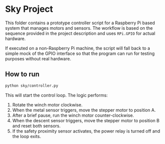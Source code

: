# Sky Project

This folder contains a prototype controller script for a Raspberry Pi based
system that manages motors and sensors. The workflow is based on the sequence
provided in the project description and uses `RPi.GPIO` for actual hardware.

If executed on a non-Raspberry Pi machine, the script will fall back to a
simple mock of the GPIO interface so that the program can run for testing
purposes without real hardware.

## How to run
```bash
python sky/controller.py
```
This will start the control loop. The logic performs:
1. Rotate the winch motor clockwise.
2. When the metal sensor triggers, move the stepper motor to position A.
3. After a brief pause, run the winch motor counter-clockwise.
4. When the descent sensor triggers, move the stepper motor to position B and
   reset both sensors.
5. If the safety proximity sensor activates, the power relay is turned off and
   the loop exits.
```

